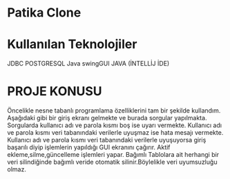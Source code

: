 # Patika Clone
# Kullanılan Teknolojiler

JDBC
POSTGRESQL
Java swingGUI
JAVA (İNTELLİJ İDE)


# PROJE KONUSU
Öncelikle nesne tabanlı programlama özelliklerini tam bir şekilde kullandım.
Aşağıdaki gibi bir giriş ekranı gelmekte ve burada sorgular yapılmakta.
Sorgularda kullanıcı adı ve parola kısmı boş ise uyarı vermekte.
Kullanıcı adı ve parola kısmı veri tabanındaki verilerle uyuşmaz ise hata mesajı vermekte.
Kullanıcı adı ve parola kısmı veri tabanındaki verilerle uyuşuyorsa giriş başarılı diyip işlemlerin yapıldığı GUI ekranını çağırır.
Aktif ekleme,silme,güncelleme işlemleri yapar.
Bağımlı Tablolara ait herhangi bir veri silindiğinde bağımlı veride otomatik silinir.Böylelikle veri uyumsuzluğu olmaz.

 
